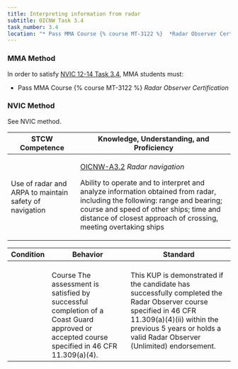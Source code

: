 ```yaml
---
title: Interpreting information from radar
subtitle: OICNW Task 3.4 
task_number: 3.4
location: "* Pass MMA Course {% course MT-3122 %}  *Radar Observer Certification*" 
---
```



### MMA Method

In order to satisfy  [NVIC 12-14  Task  3.4]({{site.baseurl}}/assets/images/nvic-12-14.pdf), MMA students must:

* Pass MMA Course {% course MT-3122 %}  *Radar Observer Certification*


### NVIC Method

<a onclick="togglevisibility('nvic_methods')" >See NVIC method.</a>

<div id='nvic_methods' class='hide'>

<table>
<thead>
<tr>
<th class='forty'> STCW Competence </th>
<th class='sixty'> Knowledge, Understanding, and Proficiency </th>
</tr>
</thead>




<tbody>
<tr><td markdown='1'>

Use of radar and ARPA to maintain safety of navigation

</td><td markdown='1'>

[OICNW-A3.2]({{site.baseurl}}/tables/21.html#OICNW-A3.2) *Radar navigation*

Ability to operate and to interpret and analyze information obtained from radar, including the following:  range and bearing; course and speed of other ships; time and distance of closest approach of crossing, meeting overtaking ships

</td></tr>


</tbody>
</table>


<table>
<thead>
<tr><th class='twenty'>  Condition </th><th class='twenty'> Behavior </th><th  class='sixty'>Standard </th></tr>
</thead>
<tbody >



<tr><td markdown='1'>


</td><td markdown='1'>


<br>

<div class="tooltip">Course
<span class="tooltiptext">
The assessment is satisfied by successful completion of a Coast Guard approved or accepted course specified in 46 CFR 11.309(a)(4).
</span>
</div>


</td><td markdown='1'>

This KUP is demonstrated if the candidate has successfully completed the Radar Observer course specified in 46 CFR 11.309(a)(4)(ii) within the previous 5 years or holds a valid Radar Observer (Unlimited) endorsement.

</td></tr>
</tbody>
</table>
</div>
